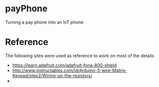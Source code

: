 # payPhone
Turning a pay phone into an IoT phone

# Reference
The following sites were used as reference to work on most of the details
- https://learn.adafruit.com/adafruit-fona-800-shield
- http://www.instructables.com/id/Arduino-3-wire-Matrix-Keypad/step2/Wiring-up-the-resistors/
- 
